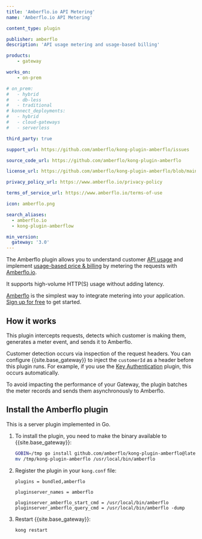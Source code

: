 ```yaml
---
title: 'Amberflo.io API Metering'
name: 'Amberflo.io API Metering'

content_type: plugin

publisher: amberflo
description: 'API usage metering and usage-based billing'

products:
    - gateway

works_on:
    - on-prem

# on_prem:
#   - hybrid
#   - db-less
#   - traditional
# konnect_deployments:
#   - hybrid
#   - cloud-gateways
#   - serverless

third_party: true

support_url: https://github.com/amberflo/kong-plugin-amberflo/issues

source_code_url: https://github.com/amberflo/kong-plugin-amberflo

license_url: https://github.com/amberflo/kong-plugin-amberflo/blob/main/LICENSE

privacy_policy_url: https://www.amberflo.io/privacy-policy

terms_of_service_url: https://www.amberflo.io/terms-of-use

icon: amberflo.png

search_aliases:
  - amberflo.io
  - kong-plugin-amberflow

min_version:
  gateway: '3.0'
---
```



The Amberflo plugin allows you to understand customer [API usage](https://www.amberflo.io/products/metering) and implement [usage-based price & billing](https://www.amberflo.io/products/billing) by metering the requests with [Amberflo.io](https://amberflo.io).

It supports high-volume HTTP(S) usage without adding latency.

[Amberflo](https://amberflo.io) is the simplest way to integrate metering into your application. [Sign up for free](https://ui.amberflo.io/) to get started.

## How it works

This plugin intercepts requests, detects which customer is making them, generates a meter event, and sends it to Amberflo.

Customer detection occurs via inspection of the request headers. 
You can configure {{site.base_gateway}} to inject the `customerId` as a header before this plugin runs. 
For example, if you use the [Key Authentication](/plugins/key-auth/) plugin, this occurs automatically.

To avoid impacting the performance of your Gateway, the plugin batches the meter records and sends them asynchronously to Amberflo.

## Install the Amberflo plugin

This is a server plugin implemented in Go. 

1. To install the plugin, you need to make the binary available to {{site.base_gateway}}:

   ```sh
   GOBIN=/tmp go install github.com/amberflo/kong-plugin-amberflo@latest
   mv /tmp/kong-plugin-amberflo /usr/local/bin/amberflo
   ```

2. Register the plugin in your `kong.conf` file:

   ```
   plugins = bundled,amberflo

   pluginserver_names = amberflo

   pluginserver_amberflo_start_cmd = /usr/local/bin/amberflo
   pluginserver_amberflo_query_cmd = /usr/local/bin/amberflo -dump
   ```

3. Restart {{site.base_gateway}}:

   ```sh
   kong restart
   ```
